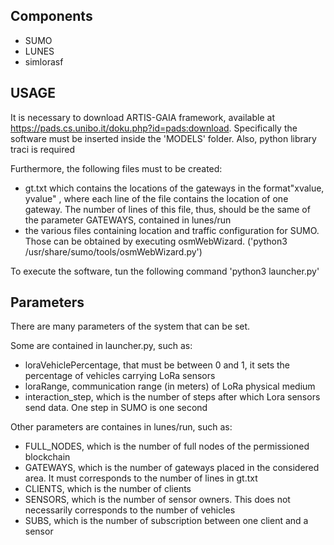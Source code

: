 ## Components

- SUMO
- LUNES
- simlorasf

## USAGE
It is necessary to download ARTIS-GAIA framework, available at https://pads.cs.unibo.it/doku.php?id=pads:download. Specifically the software must be inserted inside the 'MODELS' folder.
Also, python library traci is required

Furthermore, the following files must to be created:
- gt.txt which contains the locations of the gateways in the format"xvalue, yvalue" , where each line of the file contains the location of one gateway. The number of lines of this file, thus, should be the same of the parameter GATEWAYS, contained in lunes/run
- the various files containing location and traffic configuration for SUMO. Those can be obtained by executing osmWebWizard. ('python3 /usr/share/sumo/tools/osmWebWizard.py')

To execute the software, tun the following command
'python3 launcher.py'

## Parameters
There are many parameters of the system that can be set.

Some are contained in launcher.py, such as:
- loraVehiclePercentage, that must be between 0 and 1, it sets the percentage of vehicles carrying LoRa sensors
- loraRange, communication range (in meters) of LoRa physical medium
- interaction_step, which is the number of steps after which Lora sensors send data. One step in SUMO is one second

Other parameters are containes in lunes/run, such as:
- FULL_NODES, which is the number of full nodes of the permissioned blockchain
- GATEWAYS, which is the number of gateways placed in the considered area. It must corresponds to the number of lines in gt.txt
- CLIENTS, which is the number of clients
- SENSORS, which is the number of sensor owners. This does not necessarily corresponds to the number of vehicles
- SUBS, which is the number of subscription between one client and a sensor
